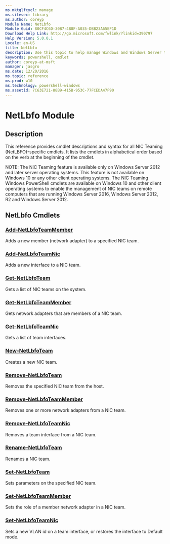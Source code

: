 ```yaml
---
ms.mktglfcycl: manage
ms.sitesec: library
ms.author: coreyp
Module Name: NetLbfo
Module Guid: 80CF4C6D-30B7-4B0F-A035-DBB23A65EF1D
Download Help Link: http://go.microsoft.com/fwlink/?linkid=390797
Help Version: 5.0.0.1
Locale: en-US
title: NetLbfo
description: Use this topic to help manage Windows and Windows Server technologies with Windows PowerShell.
keywords: powershell, cmdlet
author: coreyp-at-msft
manager: jasgro
ms.date: 12/20/2016
ms.topic: reference
ms.prod: w10
ms.technology: powershell-windows
ms.assetid: 7C63E721-88B9-415B-953C-77FCEDA47F90
---
```


# NetLbfo Module
## Description
This reference provides cmdlet descriptions and syntax for all NIC Teaming (NetLBFO)-specific cmdlets. It lists the cmdlets in alphabetical order based on the verb at the beginning of the cmdlet.

NOTE: The NIC Teaming feature is available only on Windows Server 2012 and later server operating systems. This feature is not available on Windows 10 or any other client operating systems. The NIC Teaming Windows PowerShell cmdlets are available on Windows 10 and other client operating systems to enable the management of NIC teams on remote computers that are running Windows Server 2016, Windows Server 2012, R2 and Windows Server 2012.

## NetLbfo Cmdlets
### [Add-NetLbfoTeamMember](./add-netlbfoteammember.md)
Adds a new member (network adapter) to a specified NIC team.

### [Add-NetLbfoTeamNic](./add-netlbfoteamnic.md)
Adds a new interface to a NIC team.

### [Get-NetLbfoTeam](./get-netlbfoteam.md)
Gets a list of NIC teams on the system.

### [Get-NetLbfoTeamMember](./get-netlbfoteammember.md)
Gets network adapters that are members of a NIC team.

### [Get-NetLbfoTeamNic](./get-netlbfoteamnic.md)
Gets a list of team interfaces.

### [New-NetLbfoTeam](./new-netlbfoteam.md)
Creates a new NIC team.

### [Remove-NetLbfoTeam](./remove-netlbfoteam.md)
Removes the specified NIC team from the host.

### [Remove-NetLbfoTeamMember](./remove-netlbfoteammember.md)
Removes one or more network adapters from a NIC team.

### [Remove-NetLbfoTeamNic](./remove-netlbfoteamnic.md)
Removes a team interface from a NIC team.

### [Rename-NetLbfoTeam](./rename-netlbfoteam.md)
Renames a NIC team.

### [Set-NetLbfoTeam](./set-netlbfoteam.md)
Sets parameters on the specified NIC team.

### [Set-NetLbfoTeamMember](./set-netlbfoteammember.md)
Sets the role of a member network adapter in a NIC team.

### [Set-NetLbfoTeamNic](./set-netlbfoteamnic.md)
Sets a new VLAN id on a team interface, or restores the interface to Default mode.



